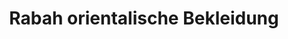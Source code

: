 ---
title: "Rabah orientalische Bekleidung"
url: /berlin/rabah-orientalische-bekleidung/
shop: Kleidung
---